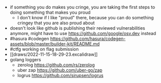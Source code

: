 - if something you do makes you cringe, you are taking the first steps to doing something that makes you proud
	- I don't know if I like "proud" there, because you can do something cringey that you are also proud about
- doesn't look like github is publishing their reviewed vulnerabilities anymore, might have to use https://github.com/google/osv.dev instead
- #hasura #codegen https://github.com/hasura/codegen-assets/blob/master/builder-kit/README.md
- #ctfg working on flag submission
- [[draws/2022-11-15-18-29-23.excalidraw]]
- golang loggers
	- zerolog https://github.com/rs/zerolog
	- uber zap https://github.com/uber-go/zap
	- logrus https://github.com/sirupsen/logrus